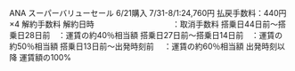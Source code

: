 ANA スーパーバリューセール
6/21購入
7/31-8/1:24,760円
払戻手数料：440円×4
解約手数料
解約日時　　　　　　　　　　：取消手数料
搭乗日44日前～搭乗日28日前　：運賃の約40％相当額
搭乗日27日前～搭乗日14日前　：運賃の約50％相当額
搭乗日13日前～出発時刻前	　：運賃の約60％相当額
出発時刻以降	運賃額の100%